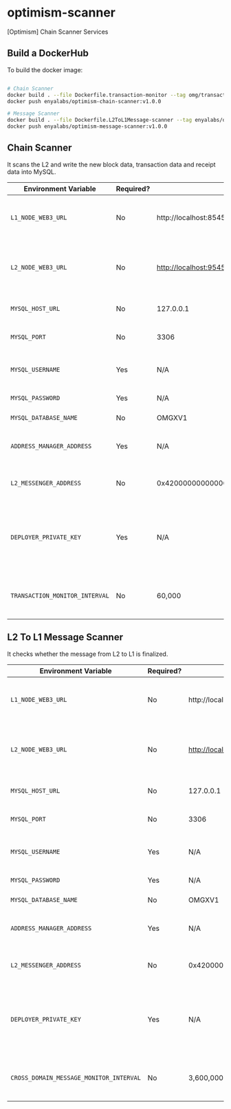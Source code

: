 # optimism-scanner
[Optimism] Chain Scanner Services

## Build a DockerHub

To build the docker image:

```bash

# Chain Scanner
docker build . --file Dockerfile.transaction-monitor --tag omg/transaction-monitor:production-v1.0.0
docker push enyalabs/optimism-chain-scanner:v1.0.0

# Message Scanner
docker build . --file Dockerfile.L2ToL1Message-scanner --tag enyalabs/optimism-message-scanner:v1.0.0
docker push enyalabs/optimism-message-scanner:v1.0.0

```

## Chain Scanner

It scans the L2 and write the new block data, transaction data and receipt data into MySQL.

| Environment Variable        | Required? | Default Value         | Description            |
| -----------                 | --------- | -------------         | -----------           |
| `L1_NODE_WEB3_URL`        | No        | http://localhost:8545                           | HTTP endpoint for a Layer 1 (Ethereum) node.                 |
| `L2_NODE_WEB3_URL`        | No        | [http://localhost:9545](http://localhost:9545/) | HTTP endpoint for a Layer 2 (Optimism) Verifier node.        |
| `MYSQL_HOST_URL` | No        | 127.0.0.1    | HTTP endpoint for MySQL. |
| `MYSQL_PORT`   | No        | 3306         | Port for the MySQL connection. |
| `MYSQL_USERNAME` | Yes      | N/A              | Name of the user to connect with. |
| `MYSQL_PASSWORD` | Yes     | N/A                  | The user's password. |
| `MYSQL_DATABASE_NAME` | No        | OMGXV1               | Name for the database. |
| `ADDRESS_MANAGER_ADDRESS` | Yes      | N/A                 | Contract address of the address manager |
| `L2_MESSENGER_ADDRESS` | No        | 0x4200000000000000000000000000000000000007 | Contract address of L2 messenger |
| `DEPLOYER_PRIVATE_KEY` | Yes | N/A | Private key for an account on Layer 1 (Ethereum) to be used to deploy contracts. |
| `TRANSACTION_MONITOR_INTERVAL` | No | 60,000 | Time (in milliseconds) to wait while scanning for new blocks. |

## L2 To L1 Message Scanner

It checks whether the message from L2 to L1 is finalized.

| Environment Variable      | Required? | Default Value                                   | Description                                                  |
| ------------------------- | --------- | ----------------------------------------------- | ------------------------------------------------------------ |
| `L1_NODE_WEB3_URL`        | No        | http://localhost:8545                           | HTTP endpoint for a Layer 1 (Ethereum) node.                 |
| `L2_NODE_WEB3_URL`        | No        | [http://localhost:9545](http://localhost:9545/) | HTTP endpoint for a Layer 2 (Optimism) Verifier node.        |
| `MYSQL_HOST_URL`          | No        | 127.0.0.1                                       | HTTP endpoint for MySQL.                                     |
| `MYSQL_PORT`              | No        | 3306                                            | Port for the MySQL connection.                               |
| `MYSQL_USERNAME`          | Yes       | N/A                                             | Name of the user to connect with.                            |
| `MYSQL_PASSWORD`          | Yes       | N/A                                             | The user's password.                                         |
| `MYSQL_DATABASE_NAME`     | No        | OMGXV1                                          | Name for the database.                                       |
| `ADDRESS_MANAGER_ADDRESS` | Yes       | N/A                                             | Contract address of the address manager                      |
| `L2_MESSENGER_ADDRESS`    | No        | 0x4200000000000000000000000000000000000007      | Contract address of L2 messenger                             |
| `DEPLOYER_PRIVATE_KEY`    | Yes       | N/A                                             | Private key for an account on Layer 1 (Ethereum) to be used to deploy contracts. |
| `CROSS_DOMAIN_MESSAGE_MONITOR_INTERVAL`   | No        | 3,600,000                                       | Time (in milliseconds) to wait while scanning for new blocks. |
